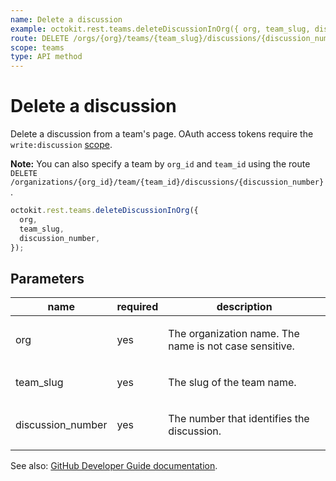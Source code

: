 ```yaml
---
name: Delete a discussion
example: octokit.rest.teams.deleteDiscussionInOrg({ org, team_slug, discussion_number })
route: DELETE /orgs/{org}/teams/{team_slug}/discussions/{discussion_number}
scope: teams
type: API method
---
```


# Delete a discussion

Delete a discussion from a team's page. OAuth access tokens require the `write:discussion` [scope](https://docs.github.com/apps/building-oauth-apps/understanding-scopes-for-oauth-apps/).

**Note:** You can also specify a team by `org_id` and `team_id` using the route `DELETE /organizations/{org_id}/team/{team_id}/discussions/{discussion_number}`.

```js
octokit.rest.teams.deleteDiscussionInOrg({
  org,
  team_slug,
  discussion_number,
});
```

## Parameters

<table>
  <thead>
    <tr>
      <th>name</th>
      <th>required</th>
      <th>description</th>
    </tr>
  </thead>
  <tbody>
    <tr><td>org</td><td>yes</td><td>

The organization name. The name is not case sensitive.

</td></tr>
<tr><td>team_slug</td><td>yes</td><td>

The slug of the team name.

</td></tr>
<tr><td>discussion_number</td><td>yes</td><td>

The number that identifies the discussion.

</td></tr>
  </tbody>
</table>

See also: [GitHub Developer Guide documentation](https://docs.github.com/rest/teams/discussions#delete-a-discussion).
